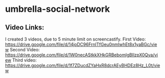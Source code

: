 # umbrella-social-network


## Video Links:
I created 3 videos, due to 5 minute limit on screencastify.
First Video: https://drive.google.com/file/d/14joDC96FrnITfGeu0nmIwhEt8x1yaBGc/view
Second Video: https://drive.google.com/file/d/1W0necAStkkXHkGRBebomlgBIlzpX0Qya/view
Third video: https://drive.google.com/file/d/1f7ZDucdZYaHxR8dcrAEyBHDEz8Hz_L0t/view